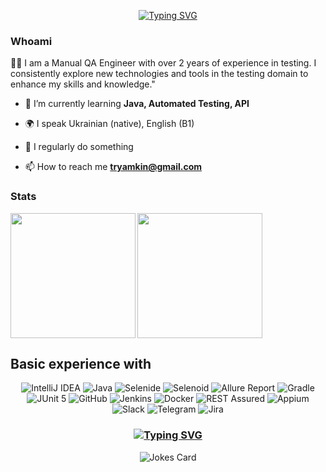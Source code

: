 <p align="center">
<a href="https://git.io/typing-svg"><img src="https://readme-typing-svg.herokuapp.com?font=Caveat&weight=700&size=72&pause=1000&color=323B4C&random=false&width=600&height=200&lines=Hi+there%EF%BC%8CI'm+Taras!" alt="Typing SVG" /></a>
  <!--  <img alig src="path here / about.gif" /> --!>


### Whoami
🙋‍♂️ I am a Manual QA Engineer with over 2 years of experience in testing. I consistently explore new technologies and tools in the testing domain to enhance my skills and knowledge."

- 🌱 I’m currently learning **Java, Automated Testing, API**

- 🌍 I speak Ukrainian (native), English (B1)

- 📝 I regularly do something 

- 📫 How to reach me **tryamkin@gmail.com**


### Stats
 <img weight = 100 height = 200  align="left" src="https://github-readme-stats.vercel.app/api?username=tryamkin&show_icons=true&theme=transparent" />
 <img  weight = 100 height = 200 align="center" src="https://github-readme-stats.vercel.app/api/top-langs/?username=tryamkin&layout=compact" />



## Basic experience with

<p align="center">
    <img title="IntelliJ IDEA" src="https://img.shields.io/badge/-IntelliJ%20IDEA-ffc933?style=for-the-badge">
    <img title="Java" src="https://img.shields.io/badge/-Java-7e06ff?logo=java&style=for-the-badge">
    <img title="Selenide" src="https://img.shields.io/badge/-Selenide-ffc933?style=for-the-badge">
    <img title="Selenoid" src="https://img.shields.io/badge/-Selenoid-7e06ff?style=for-the-badge">
    <img title="Allure Report" src="https://img.shields.io/badge/-Allure%20Report-ffc933?style=for-the-badge">
    <img title="Gradle" src="https://img.shields.io/badge/-Gradle-7e06ff?logo=gradle&style=for-the-badge">
    <img title="JUnit 5" src="https://img.shields.io/badge/-JUnit%205-ffc933?logo=junit5&style=for-the-badge">
    <img title="GitHub" src="https://img.shields.io/badge/-GitHub-7e06ff?logo=github&style=for-the-badge">
    <img title="Jenkins" src="https://img.shields.io/badge/-Jenkins-ffc933?logo=jenkins&style=for-the-badge">
    <img title="Docker" src="https://img.shields.io/badge/-Docker-7e06ff?logo=docker&style=for-the-badge"> 
    <img title="REST Assured" src="https://img.shields.io/badge/-REST%20Assured-7e06ff?style=for-the-badge">
    <img title="Appium" src="https://img.shields.io/badge/-Appium-ffc933?style=for-the-badge">
    <img title="Slack" src="https://img.shields.io/badge/-Slack-ffc933?logo=slack&style=for-the-badge">
    <img title="Telegram" src="https://img.shields.io/badge/-Telegram-7e06ff?logo=telegram&style=for-the-badge">
    <img title="Jira" src="https://img.shields.io/badge/-Jira-ffc933?logo=jira&style=for-the-badge">
</p>




###   <p align="center"> <a href="https://git.io/typing-svg"><img src="https://readme-typing-svg.herokuapp.com?font=Caveat&weight=700&size=36&pause=1000&color=323B4C&random=false&width=235&height=150&lines=Have+a+nice+day!" alt="Typing SVG" /></a> </p>
<p align="center">  <img align="center" src="https://readme-jokes.vercel.app/api?hideBorder&theme=vue&qColor=%2787B1FF&aColor=%2787B1FF" alt="Jokes Card" /></p>
